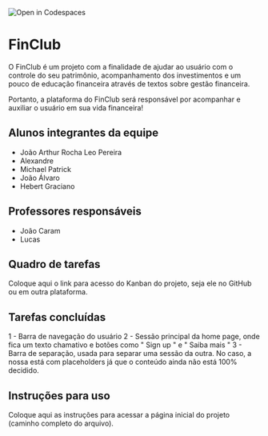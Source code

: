 ![Open in Codespaces](https://classroom.github.com/assets/open-in-codespaces-abfff4d4e15f9e1bd8274d9a39a0befe03a0632bb0f153d0ec72ff541cedbe34.svg)
# FinClub

O FinClub é um projeto com a finalidade de ajudar ao usuário com o controle do seu patrimônio, acompanhamento dos investimentos e um pouco de educação financeira através de textos sobre gestão financeira.

Portanto, a plataforma do FinClub será responsável por acompanhar e auxiliar o usuário em sua vida financeira!

## Alunos integrantes da equipe

* João Arthur Rocha Leo Pereira
* Alexandre
* Michael Patrick
* João Álvaro
* Hebert Graciano

## Professores responsáveis

* João Caram
* Lucas

## Quadro de tarefas
Coloque aqui o link para acesso do Kanban do projeto, seja ele no GitHub ou em outra plataforma.


## Tarefas concluídas

1 - Barra de navegação do usuário
2 - Sessão principal da home page, onde fica um texto chamativo e botões como " Sign up " e " Saiba mais "
3 - Barra de separação, usada para separar uma sessão da outra. No caso, a nossa está com placeholders já que o conteúdo ainda não está 100% decidido.

## Instruções para uso
Coloque aqui as instruções para acessar a página inicial do projeto (caminho completo do arquivo).
